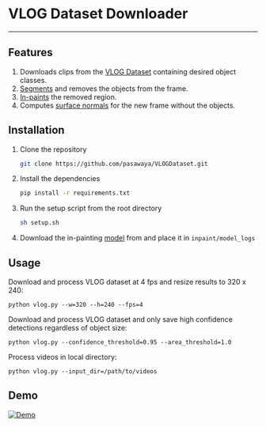 # VLOG Dataset Downloader

-----------------

## Features
1. Downloads clips from the [VLOG Dataset](https://people.eecs.berkeley.edu/~dfouhey/2017/VLOG/) containing desired object classes.
2. [Segments](https://github.com/matterport/Mask_RCNN) and removes the objects from the frame.
3. [In-paints](https://github.com/JiahuiYu/generative_inpainting) the removed region.
4. Computes [surface normals](https://github.com/StanfordVL/taskonomy/tree/master/taskbank) for the new frame without the objects.


## Installation
1. Clone the repository
   ```bash
   git clone https://github.com/pasawaya/VLOGDataset.git
   ```

2. Install the dependencies
   ```bash
   pip install -r requirements.txt
   ```
3. Run the setup script from the root directory
    ```bash
    sh setup.sh
    ``` 
4. Download the in-painting [model](https://drive.google.com/drive/folders/1M3AFy7x9DqXaI-fINSynW7FJSXYROfv-) from and place it in ``inpaint/model_logs`` 



## Usage

Download and process VLOG dataset at 4 fps and resize results to 320 x 240: 
```
python vlog.py --w=320 --h=240 --fps=4
```

Download and process VLOG dataset and only save high confidence detections regardless of object size:

```
python vlog.py --confidence_threshold=0.95 --area_threshold=1.0
```

Process videos in local directory:

```
python vlog.py --input_dir=/path/to/videos
```


## Demo

[![Demo](demo.gif)](https://www.youtube.com/watch?v=MbnnfXC0tBE&feature=youtu.be)
